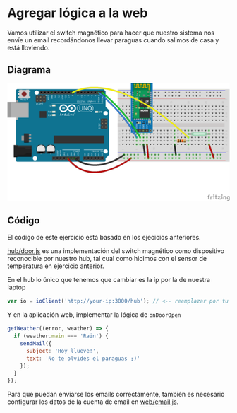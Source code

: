 # Agregar lógica a la web

Vamos utilizar el switch magnético para hacer que nuestro sistema nos envíe un email recordándonos llevar paraguas cuando salimos de casa y está lloviendo.

## Diagrama

![Lógica web](logica-web.png)

## Código

El código de este ejercicio está basado en los ejecicios anteriores.

[hub/door.js](hub/door.js) es una implementación del switch magnético como dispositivo reconocible por nuestro hub, tal cual como hicimos con el sensor de temperatura en ejercicio anterior.

En el hub lo único que tenemos que cambiar es la ip por la de nuestra laptop
```js
var io = ioClient('http://your-ip:3000/hub'); // <-- reemplazar por tu ip
```

Y en la aplicación web, implementar la lógica de ``onDoorOpen``
```js
getWeather((error, weather) => {
  if (weather.main === 'Rain') {
    sendMail({
      subject: 'Hoy llueve!',
      text: 'No te olvides el paraguas ;)'
    });
  }
});
```

Para que puedan enviarse los emails correctamente, también es necesario configurar los datos de la cuenta de email en [web/email.js](web/email.js).
